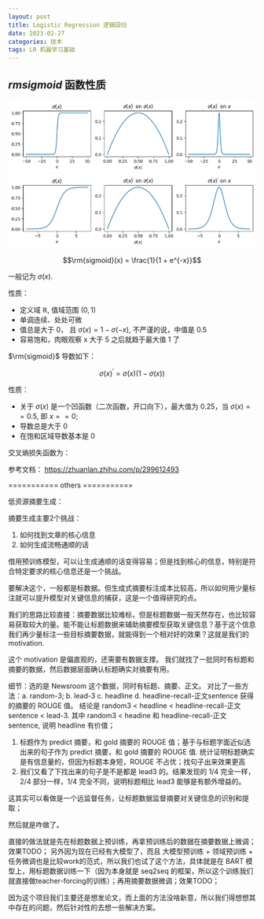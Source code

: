 ```yaml
---
layout: post
title: Logistic Regression 逻辑回归
date: 2023-02-27
categories: 技术
tags: LR 机器学习基础
---
```


## $rm{sigmoid}$ 函数性质

![$x$范围为$[-50, 50]$的图像](images/2.sigmoid-r100.webp)
![$x$范围为$[-5, 5]$的图像](images/2.sigmoid-r10.webp)

$$\rm{sigmoid}(x) = \frac{1}{1 + e^{-x}}$$

一般记为 $\sigma(x)$.

性质：

- 定义域 $\mathbb{R}$, 值域范围 $(0, 1)$
- 单调连续、处处可微
- 值总是大于 0， 且 $\sigma(x) = 1 - \sigma(-x)$, 不严谨的说，中值是 0.5
- 容易饱和，肉眼观察 x 大于 5 之后就趋于最大值 1 了

$\rm{sigmoid}$ 导数如下：

$$\sigma(x)^{'} = \sigma(x)(1 - \sigma(x))$$

性质： 

- 关于 $\sigma(x)$ 是一个凹函数（二次函数，开口向下），最大值为 0.25，当 $\sigma(x) == 0.5$, 即 $x == 0$; 
- 导数总是大于 0 
- 在饱和区域导数基本是 0 

交叉熵损失函数为：

参考文档： https://zhuanlan.zhihu.com/p/299612493

=========== others ===========

低资源摘要生成：

摘要生成主要2个挑战：

1. 如何找到文章的核心信息
2. 如何生成流畅通顺的话

借用预训练模型，可以让生成通顺的话变得容易；但是找到核心的信息，特别是符合特定要求的核心信息还是一个挑战。

要解决这个，一般都是标数据。但生成式摘要标注成本比较高，所以如何用少量标注就可以提升模型对关键信息的捕获，这是一个值得研究的点。

我们的思路比较直接：摘要数据比较难标，但是标题数据一般天然存在，也比较容易获取较大的量。能不能让标题数据来辅助摘要模型获取关键信息？基于这个信息我们再少量标注一些目标摘要数据，就能得到一个相对好的效果？这就是我们的 motivation.

这个 motivation 是偏直观的，还需要有数据支撑。 我们就找了一批同时有标题和摘要的数据，然后数据层面确认标题确实对摘要有用。

细节：选的是 Newsroom 这个数据，同时有标题、摘要、正文。
对比了一些方法：a. random-3; b. lead-3 c. headline d. headline-recall-正文sentence 获得的摘要的 ROUGE 值。
结论是 random3 < headline < headline-recall-正文sentence < lead-3.
其中 random3 < headine 和 headline-recall-正文sentence, 说明 headline 有价值；

1. 标题作为 predict 摘要，和 gold 摘要的 ROUGE 值；基于与标题字面近似选出来的句子作为 predict 摘要，和 gold 摘要的 ROUGE 值. 统计证明标题确实是有信息量的，但因为标题本身短，ROUGE 不占优；找句子出来效果更高 
2. 我们又看了下找出来的句子是不是都是 lead3 的。结果发现的 1/4 完全一样，2/4 部分一样，1/4 完全不同，说明标题相比 lead3 能够是有额外增益的。

这其实可以看做是一个远监督任务，让标题数据监督摘要对关键信息的识别和提取；

然后就是咋做了。

直接的做法就是先在标题数据上预训练，再拿预训练后的数据在摘要数据上微调；效果TODO；
另外因为现在已经有大模型了，而且 大模型预训练 + 领域预训练 + 任务微调也是比较work的范式，所以我们也试了这个方法，具体就是在 BART 模型上，用标题数据训练一下（因为本身就是 seq2seq 的框架，所以这个训练我们就直接做teacher-forcing的训练）；再用摘要数据微调；效果TODO；

因为这个项目我们主要还是想发论文，而上面的方法没啥新意，所以我们得想想其中存在的问题，然后针对性的去想一些解决方案。

